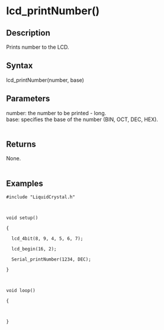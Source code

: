 # lcd\_printNumber() #

## Description ##
Prints number to the LCD.

## Syntax ##
lcd\_printNumber(number, base)

## Parameters ##
number: the number to be printed - long.<br>
base: specifies the base of the number (BIN, OCT, DEC, HEX).<br>
<br>
<h2>Returns</h2>
None.<br>
<br>
<h2>Examples</h2>
<pre><code>#include "LiquidCrystal.h"<br>
<br>
void setup()<br>
{<br>
  lcd_4bit(8, 9, 4, 5, 6, 7);<br>
  lcd_begin(16, 2);<br>
  Serial_printNumber(1234, DEC);<br>
}<br>
<br>
void loop()<br>
{<br>
  <br>
}<br>
</code></pre>